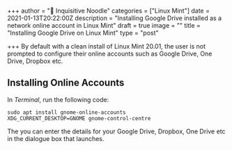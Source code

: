 +++
author = "🍜 Inquisitive Noodle"
categories = ["Linux Mint"]
date = 2021-01-13T20:22:00Z
description = "Installing Google Drive installed as a network online account in Linux Mint"
draft = true
image = ""
title = "Installing Google Drive on Linux Mint"
type = "post"

+++
By default with a clean install of Linux Mint 20.01, the user is not prompted to configure their online accounts such as Google Drive, One Drive, Dropbox etc.

## Installing Online Accounts

In _Terminal_, run the following code:

    sudo apt install gnome-online-accounts
    XDG_CURRENT_DESKTOP=GNOME gnome-control-centre

The you can enter the details for your Google Drive, Dropbox, One Drive etc in the dialogue box that launches.